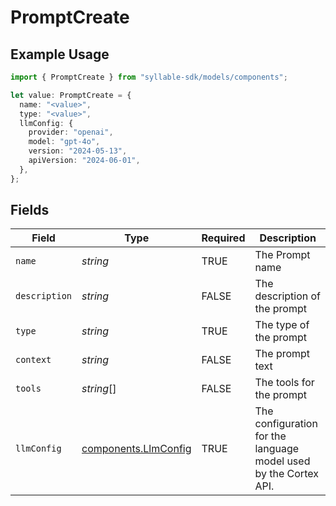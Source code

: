 # PromptCreate

## Example Usage

```typescript
import { PromptCreate } from "syllable-sdk/models/components";

let value: PromptCreate = {
  name: "<value>",
  type: "<value>",
  llmConfig: {
    provider: "openai",
    model: "gpt-4o",
    version: "2024-05-13",
    apiVersion: "2024-06-01",
  },
};
```

## Fields

| Field                                                            | Type                                                             | Required                                                         | Description                                                      |
| ---------------------------------------------------------------- | ---------------------------------------------------------------- | ---------------------------------------------------------------- | ---------------------------------------------------------------- |
| `name`                                                           | *string*                                                         | TRUE                                               | The Prompt name                                                  |
| `description`                                                    | *string*                                                         | FALSE                                               | The description of the prompt                                    |
| `type`                                                           | *string*                                                         | TRUE                                               | The type of the prompt                                           |
| `context`                                                        | *string*                                                         | FALSE                                               | The prompt text                                                  |
| `tools`                                                          | *string*[]                                                       | FALSE                                               | The tools for the prompt                                         |
| `llmConfig`                                                      | [components.LlmConfig](/sdk-docs/models/components/llmconfig)     | TRUE                                               | The configuration for the language model used by the Cortex API. |